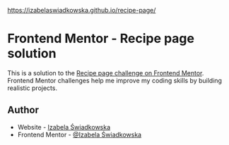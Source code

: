 https://izabelaswiadkowska.github.io/recipe-page/

# Frontend Mentor - Recipe page solution

This is a solution to the [Recipe page challenge on Frontend Mentor](https://www.frontendmentor.io/challenges/recipe-page-KiTsR8QQKm). Frontend Mentor challenges help me improve my coding skills by building realistic projects.

## Author

- Website - [Izabela Świadkowska](https://github.com/IzabelaSwiadkowska)
- Frontend Mentor - [@Izabela Świadkowska](https://www.frontendmentor.io/profile/IzabelaSwiadkowska)
